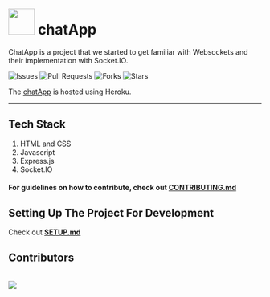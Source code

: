# <img src="https://raw.githubusercontent.com/osBins/chatApp/main/public/img/favicon.ico" width="52"> chatApp

ChatApp is a project that we started to get familiar with Websockets and their implementation with Socket.IO.


![Issues](https://img.shields.io/github/issues/osBins/chatApp?&color=brightgreen&style=flat-square)
![Pull Requests](https://img.shields.io/github/issues-pr/osBins/chatApp?color=brightgreen&style=flat-square)
![Forks](https://img.shields.io/github/forks/osBins/chatApp?&style=flat-square)
![Stars](https://img.shields.io/github/stars/osBins/chatApp?&style=flat-square)

The [chatApp](https://chatapp-420.herokuapp.com) is hosted using Heroku.

---
## Tech Stack
1. HTML and CSS
2. Javascript
3. Express.js
4. Socket.IO

#### For guidelines on how to contribute, check out [CONTRIBUTING.md](https://github.com/osBins/chatApp/blob/main/CONTRIBUTING.md) 

## Setting Up The Project For Development
Check out [**SETUP.md**](./SETUP.md)

## Contributors
<br>
<a href="https://github.com/osBins/chatApp/graphs/contributors">
  <img src="https://contrib.rocks/image?repo=osBins/chatApp" />
</a>
<br>
